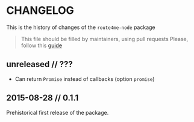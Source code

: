 # CHANGELOG

This is the history of changes of the `route4me-node` package

> This file should be filled by maintainers, using pull requests
> Please, follow this [guide](http://keepachangelog.com/en/0.3.0/)

## unreleased // ???

* Can return `Promise` instead of callbacks (option `promise`)

## 2015-08-28 // 0.1.1

Prehistorical first release of the package.
